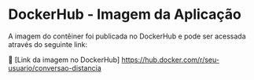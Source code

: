
# DockerHub - Imagem da Aplicação

A imagem do contêiner foi publicada no DockerHub e pode ser acessada através do seguinte link:

🔗 [Link da imagem no DockerHub] [https://hub.docker.com/r/seu-usuario/conversao-distancia ](https://hub.docker.com/r/jairuslopes/conversao-distancia-desafio)

